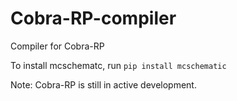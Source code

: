 # Cobra-RP-compiler
Compiler for Cobra-RP

To install mcschematc, run ``pip install mcschematic``

Note: Cobra-RP is still in active development.
